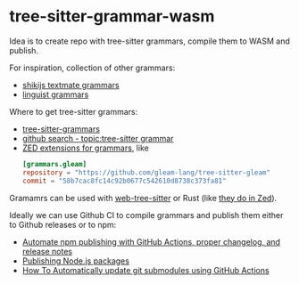 # tree-sitter-grammar-wasm

Idea is to create repo with tree-sitter grammars, compile them to WASM and publish.

For inspiration, collection of other grammars:

- [shikijs textmate grammars](https://github.com/shikijs/textmate-grammars-themes/tree/main)
- [linguist grammars](https://github.com/github-linguist/linguist/blob/master/grammars.yml)

Where to get tree-sitter grammars:

- [tree-sitter-grammars](https://github.com/tree-sitter-grammars)
- [github search - topic:tree-sitter grammar](https://github.com/search?q=topic%3Atree-sitter+fork%3Atrue++language%3AC+grammar&type=repositories)
- [ZED extensions for grammars](https://github.com/zed-industries/extensions/blob/main/AUTHORING_EXTENSIONS.md), like
  ```toml
  [grammars.gleam]
  repository = "https://github.com/gleam-lang/tree-sitter-gleam"
  commit = "58b7cac8fc14c92b0677c542610d8738c373fa81"
  ```

Gramamrs can be used with [web-tree-sitter](https://www.npmjs.com/package/web-tree-sitter) or Rust (like [they do in Zed](https://zed.dev/blog/language-extensions-part-1#challenges-with-packaging-parsers)).

Ideally we can use Github CI to compile grammars and publish them either to Github releases or to npm:

- [Automate npm publishing with GitHub Actions, proper changelog, and release notes](https://superface.ai/blog/npm-publish-gh-actions-changelog)
- [Publishing Node.js packages](https://docs.github.com/en/actions/publishing-packages/publishing-nodejs-packages)
- [How To Automatically update git submodules using GitHub Actions](https://medium.com/@0xWerz/how-to-automatically-update-git-submodules-using-github-actions-d71c8126e82e)
